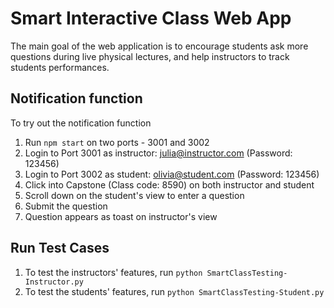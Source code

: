 # Smart Interactive Class Web App

The main goal of the web application is to encourage students ask more questions during live physical lectures, and help instructors to track students performances.

## Notification function

To try out the notification function
1. Run `npm start` on two ports - 3001 and 3002
2. Login to Port 3001 as instructor: julia@instructor.com (Password: 123456)
3. Login to Port 3002 as student: olivia@student.com (Password: 123456)
4. Click into Capstone (Class code: 8590) on both instructor and student
5. Scroll down on the student's view to enter a question
6. Submit the question
7. Question appears as toast on instructor's view

## Run Test Cases
1. To test the instructors' features, run `python SmartClassTesting-Instructor.py`
2. To test the students' features, run `python SmartClassTesting-Student.py`


